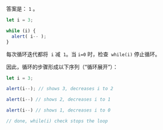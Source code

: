 答案是： `1` 。

```js run
let i = 3;

while (i) {
  alert( i-- );
}
```

每次循环迭代都将  `i` 减  `1`。当 `i=0` 时，检查  `while(i)` 停止循环。

因此，循环的步骤形成以下序列（“循环展开”）：

```js
let i = 3;

alert(i--); // shows 3, decreases i to 2

alert(i--) // shows 2, decreases i to 1

alert(i--) // shows 1, decreases i to 0

// done, while(i) check stops the loop
```
